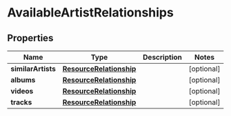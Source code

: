 
# AvailableArtistRelationships

## Properties
Name | Type | Description | Notes
------------ | ------------- | ------------- | -------------
**similarArtists** | [**ResourceRelationship**](ResourceRelationship.md) |  |  [optional]
**albums** | [**ResourceRelationship**](ResourceRelationship.md) |  |  [optional]
**videos** | [**ResourceRelationship**](ResourceRelationship.md) |  |  [optional]
**tracks** | [**ResourceRelationship**](ResourceRelationship.md) |  |  [optional]



